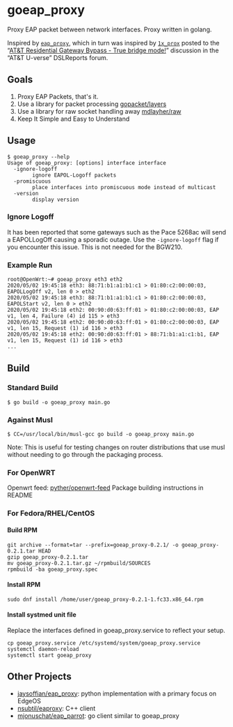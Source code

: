 # goeap_proxy

Proxy EAP packet between network interfaces. Proxy written in golang.

Inspired by [`eap_proxy`](https://github.com/jaysoffian/eap_proxy/), which in turn was inspired by [`1x_prox`](http://www.dslreports.com/forum/r30693618-) posted to the “[AT&T Residential Gateway Bypass - True bridge mode!](https://www.dslreports.com/forum/r29903721-AT-T-Residential-Gateway-Bypass-True-bridge-mode)” discussion in the “AT&T U-verse” DSLReports forum.


## Goals
1. Proxy EAP Packets, that's it.
2. Use a library for packet processing [gopacket/layers](https://github.com/google/gopacket/tree/master/layers)
3. Use a library for raw socket handling away [mdlayher/raw](https://github.com/mdlayher/raw/)
4. Keep It Simple and Easy to Understand

## Usage
```
$ goeap_proxy --help
Usage of goeap_proxy: [options] interface interface
  -ignore-logoff
    	ignore EAPOL-Logoff packets
  -promiscuous
    	place interfaces into promiscuous mode instead of multicast
  -version
    	display version
```

### Ignore Logoff
It has been reported that some gateways such as the Pace 5268ac will send a EAPOLLogOff causing a sporadic outage. Use the `-ignore-logoff` flag if you encounter this issue. This is not needed for the BGW210. 

### Example Run
```
root@OpenWrt:~# goeap_proxy eth3 eth2
2020/05/02 19:45:18 eth3: 88:71:b1:a1:b1:c1 > 01:80:c2:00:00:03, EAPOLLogOff v2, len 0 > eth2
2020/05/02 19:45:18 eth3: 88:71:b1:a1:b1:c1 > 01:80:c2:00:00:03, EAPOLStart v2, len 0 > eth2
2020/05/02 19:45:18 eth2: 00:90:d0:63:ff:01 > 01:80:c2:00:00:03, EAP v1, len 4, Failure (4) id 115 > eth3
2020/05/02 19:45:18 eth2: 00:90:d0:63:ff:01 > 01:80:c2:00:00:03, EAP v1, len 15, Request (1) id 116 > eth3
2020/05/02 19:45:18 eth2: 00:90:d0:63:ff:01 > 88:71:b1:a1:c1:b1, EAP v1, len 15, Request (1) id 116 > eth3
...
```

## Build
### Standard Build
```
$ go build -o goeap_proxy main.go
```

### Against Musl
```
$ CC=/usr/local/bin/musl-gcc go build -o goeap_proxy main.go
```
Note: This is useful for testing changes on router distributions that use musl without needing to go through the packaging process.

### For OpenWRT
Openwrt feed: [pyther/openwrt-feed](https://github.com/pyther/openwrt-feed)
Package building instructions in README

### For Fedora/RHEL/CentOS
#### Build RPM
```
git archive --format=tar --prefix=goeap_proxy-0.2.1/ -o goeap_proxy-0.2.1.tar HEAD
gzip goeap_proxy-0.2.1.tar
mv goeap_proxy-0.2.1.tar.gz ~/rpmbuild/SOURCES
rpmbuild -ba goeap_proxy.spec
```

#### Install RPM
```
sudo dnf install /home/user/goeap_proxy-0.2.1-1.fc33.x86_64.rpm
```

#### Install systmed unit file
Replace the interfaces defined in goeap_proxy.service to reflect your setup.
```
cp goeap_proxy.service /etc/systemd/system/goeap_proxy.service
systemctl daemon-reload
systemctl start goeap_proxy
```

## Other Projects
- [jaysoffian/eap_proxy](https://github.com/jaysoffian/eap_proxy): python implementation with a primary focus on EdgeOS
- [nsubtil/eaproxy](https://github.com/nsubtil/eaproxy): C++ client
- [mjonuschat/eap_parrot](https://github.com/mjonuschat/eap_parrot): go client similar to goeap_proxy
